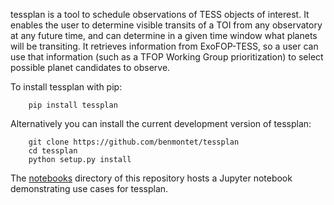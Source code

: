 tessplan is a tool to schedule observations of TESS objects of interest.
It enables the user to determine visible transits of a TOI from any observatory
at any future time, and can determine in a given time window what planets will 
be transiting. It retrieves information from ExoFOP-TESS, so a user can use that
information (such as a TFOP Working Group prioritization) to select possible
planet candidates to observe. 
</p>
To install tessplan with pip:

        pip install tessplan
        

Alternatively you can install the current development version of tessplan:

        git clone https://github.com/benmontet/tessplan
        cd tessplan
        python setup.py install


The [notebooks](./tree/master/notebooks) directory of this repository hosts a 
Jupyter notebook demonstrating use cases for tessplan.

